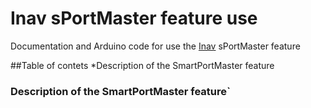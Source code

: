 # Inav sPortMaster feature use 
Documentation and Arduino code for use the [Inav](https://github.com/iNavFlight/inav) sPortMaster feature

##Table of contets
*Description of the SmartPortMaster feature


### Description of the SmartPortMaster feature`
